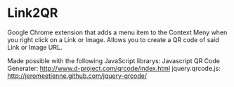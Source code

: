 Link2QR
=======

Google Chrome extension that adds a menu item to the Context Meny when you right click on a Link or Image.  Allows you to create a QR code of said Link or Image URL.

Made possible with the following JavaScript librarys:
Javascript QR Code Generater: http://www.d-project.com/qrcode/index.html
jquery.qrcode.js: http://jeromeetienne.github.com/jquery-qrcode/
